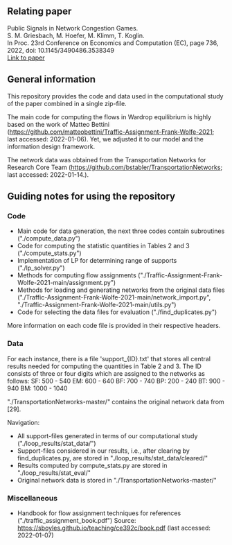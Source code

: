 ## Relating paper ##
Public Signals in Network Congestion Games. \
S. M. Griesbach, M. Hoefer, M. Klimm, T. Koglin. \
In Proc. 23rd Conference on Economics and Computation (EC), page 736, 2022, doi: 10.1145/3490486.3538349 \
[Link to paper](https://doi.org/10.1145/3490486.3538349)


## General information ##

This repository provides the code and data used in the computational study of the paper combined in a single zip-file.

The main code for computing the flows in Wardrop equilibrium is highly based on the work of Matteo Bettini (https://github.com/matteobettini/Traffic-Assignment-Frank-Wolfe-2021; last accessed: 2022-01-06). Yet, we adjusted it to our model and the information design framework.

The network data was obtained from the Transportation Networks for Research Core Team (https://github.com/bstabler/TransportationNetworks; last accessed: 2022-01-14.).

## Guiding notes for using the repository ##

### Code ###
- Main code for data generation, the next three codes contain subroutines ("./compute_data.py")
- Code for computing the statistic quantities in Tables 2 and 3 ("./compute_stats.py")
- Implementation of LP for determining range of supports ("./lp_solver.py")
- Methods for computing flow assignments ("./Traffic-Assignment-Frank-Wolfe-2021-main/assignment.py")
- Methods for loading and generating networks from the original data files ("./Traffic-Assignment-Frank-Wolfe-2021-main/network_import.py", "./Traffic-Assignment-Frank-Wolfe-2021-main/utils.py")
- Code for selecting the data files for evaluation ("./find_duplicates.py")

More information on each code file is provided in their respective headers.

### Data ###
For each instance, there is a file 'support_{ID}.txt' that stores all central results needed for computing the quantities in Table 2 and 3.
The ID consists of three or four digits which are assigned to the networks as follows:
SF: 500 - 540
EM: 600 - 640
BF: 700 - 740
BP: 200 - 240
BT: 900 - 940
BM: 1000 - 1040

"./TransportationNetworks-master/" contains the original network data from [29].

Navigation:
- All support-files generated in terms of our computational study ("./loop_results/stat_data/")
- Support-files considered in our results, i.e., after clearing by find_duplicates.py, are stored in "./loop_results/stat_data/cleared/"
- Results computed by compute_stats.py are stored in "./loop_results/stat_eval/"
- Original network data is stored in "./TransportationNetworks-master/"

### Miscellaneous ###
- Handbook for flow assignment techniques for references ("./traffic_assignment_book.pdf")
  Source: https://sboyles.github.io/teaching/ce392c/book.pdf (last accessed: 2022-01-07)
